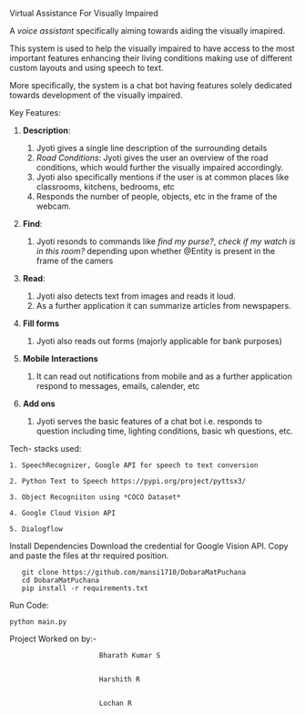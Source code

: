 Virtual Assistance For Visually Impaired

A *voice assistant* specifically aiming towards aiding the visually imapired.

This system is used to help the visually impaired to have access to the most important features enhancing their living conditions making use of different custom layouts and using speech to text.

More specifically, the system is a chat bot having features solely dedicated towards development of the visually impaired.

Key Features:

1. **Description**:
  
    1. Jyoti gives a single line description of the surrounding details
    2. *Road Conditions*: Jyoti gives the user an overview of the road conditions, which would further the visually impaired accordingly.
    3. Jyoti also specifically mentions if the user is at common places like classrooms, kitchens, bedrooms, etc
    4. Responds the number of people, objects, etc in the frame of the webcam.

2. **Find**:

    1. Jyoti resonds to commands like *find my purse?*, *check if my watch is in this room?* depending upon whether @Entity is present in the frame of the camers
  
3. **Read**:

    1. Jyoti also detects text from images and reads it loud.
    2. As a further application it can summarize articles from newspapers. 
    
4. **Fill forms**
    
    1. Jyoti also reads out forms (majorly applicable for bank purposes)
    
5. **Mobile Interactions**

    1. It can read out notifications from mobile and as a further application respond to messages, emails, calender, etc
    
6. **Add ons**

    1. Jyoti serves the basic features of a chat bot i.e. responds to question including time, lighting conditions, basic wh questions, etc.
    
    
Tech- stacks used:

    1. SpeechRecognizer, Google API for speech to text conversion
    
    2. Python Text to Speech https://pypi.org/project/pyttsx3/
    
    3. Object Recogniiton using *COCO Dataset*
    
    4. Google Cloud Vision API 
    
    5. Dialogflow
            
 Install Dependencies
 Download the credential for Google Vision API.
 Copy and paste the files at thr required position.
 
 ```
    git clone https://github.com/mansi1710/DobaraMatPuchana
    cd DobaraMatPuchana
    pip install -r requirements.txt
 ```
 
 Run Code:
 
 ```
 python main.py
 ```


Project Worked on by:-


                          Bharath Kumar S
                          
                          
                          Harshith R
                          
                          
                          Lochan R
